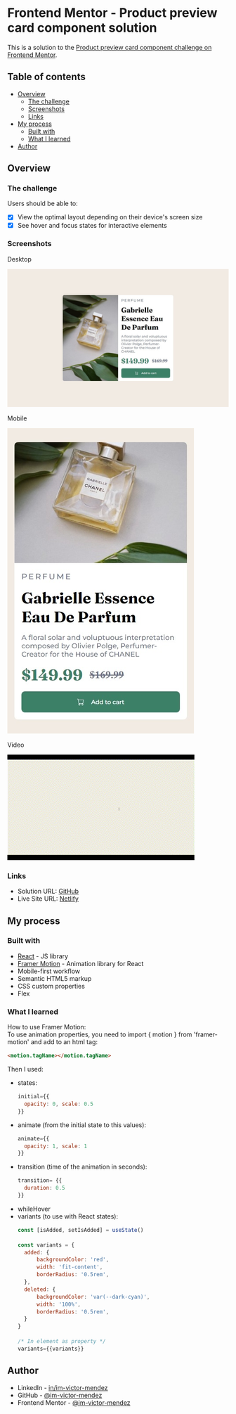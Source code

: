 # Frontend Mentor - Product preview card component solution

This is a solution to the [Product preview card component challenge on Frontend Mentor](https://www.frontendmentor.io/challenges/product-preview-card-component-GO7UmttRfa).

## Table of contents

- [Overview](#overview)
  - [The challenge](#the-challenge)
  - [Screenshots](#screenshots)
  - [Links](#links)
- [My process](#my-process)
  - [Built with](#built-with)
  - [What I learned](#what-i-learned)
- [Author](#author)

## Overview

### The challenge

Users should be able to:

- [x] View the optimal layout depending on their device's screen size
- [x] See hover and focus states for interactive elements

### Screenshots

Desktop

![](./src/assets/Overview%20Desktop.jpeg)

Mobile

![](./src/assets/Overview%20Mobile.jpeg)

Video

![](./src/assets/Overview.gif)

### Links

- Solution URL: [GitHub](https://github.com/im-victor-mendez/React-Product_Preview_Card_Component)
- Live Site URL: [Netlify](https://fabulous-starlight-803819.netlify.app/)

## My process

### Built with

- [React](https://reactjs.org/) - JS library
- [Framer Motion](https://www.framer.com/motion/) - Animation library for React
- Mobile-first workflow
- Semantic HTML5 markup
- CSS custom properties
- Flex

### What I learned

How to use Framer Motion:
<br />
To use animation properties, you need to import { motion } from 'framer-motion' and add to an html tag:
```html
<motion.tagName></motion.tagName>
```
Then I used:
  - states:
    ```js
    initial={{
      opacity: 0, scale: 0.5
    }}
    ```
  - animate (from the initial state to this values):
    ```js
    animate={{
      opacity: 1, scale: 1
    }}
    ```
  - transition (time of the animation in seconds):
    ```js
    transition= {{
      duration: 0.5
    }}
    ```
  - whileHover
  - variants (to use with React states):
    ```js
    const [isAdded, setIsAdded] = useState()
    
    const variants = {
      added: {
          backgroundColor: 'red',
          width: 'fit-content',
          borderRadius: '0.5rem',
      },
      deleted: {
          backgroundColor: 'var(--dark-cyan)',
          width: '100%',
          borderRadius: '0.5rem',
      }
    }

    /* In element as property */
    variants={{variants}}
    ```

## Author

- LinkedIn - [in/im-victor-mendez](https://www.linkedin.com/in/im-victor-mendez/)
- GitHub - [@im-victor-mendez](https://github.com/im-victor-mendez)
- Frontend Mentor - [@im-victor-mendez](https://www.frontendmentor.io/profile/im-victor-mendez)